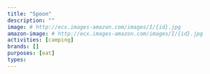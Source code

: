 ```yaml
---
title: "Spoon"
description: ""
image: # http://ecx.images-amazon.com/images/I/{id}.jpg
amazon-image: # http://ecx.images-amazon.com/images/I/{id}.jpg
activities: [camping]
brands: []
purposes: [eat]
types:
---
```

